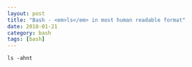 ```yaml
---
layout: post
title: "Bash - <em>ls</em> in most human readable format"
date: 2018-01-21
category: bash
tags: [bash]
---
```



```
ls -ahnt
```
